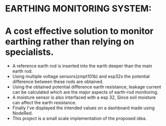 # EARTHING MONITORING SYSTEM:
# A cost effective solution to monitor earthing rather than relying on specialists.
- A reference earth rod is inserted into the earth deeper than the main earth rod.
- Using multiple  voltage sensors(zmpt101b) and esp32s the potential difference between these rods are obtained.
- Using the obtained potential difference earth resistance, leakage current can be calculated which are the major aspects of earth-rod monitoring.
- A moisture sensor is also interfaced with a esp 32, Since soil moisture can affect the earth resistance.
- Finally I've displayed the intended values on a dashboard made using NodeRed.
- This project is a small scale implementation of the proposed idea.
